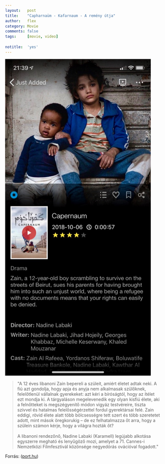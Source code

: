 ```yaml
---
layout:   post
title:    "Capharnaüm - Kafarnaum - A remény útja"
author:   flex
category: Movie
comments: false
tags:     [movie, video]

notitle:  'yes'
---
```


<img src="images/movies/capernaum.jpg" class="shadow">

> "A 12 éves libanoni Zain bepereli a szüleit, amiért életet adtak neki. A fiú azt gondolja, hogy apja és anyja nem alkalmasak szülőknek, felelőtlenül vállalnak gyerekeket: azt kéri a bíróságtól, hogy az ítélet ezt mondja ki. A tárgyaláson megelevenedik egy olyan kisfiú élete, aki a felnőtteket is megszégyenítő módon vigyáz testvéreire, tiszta szívvel és hatalmas felelősségérzettel fordul gyerektársai felé. Zain eddigi, rövid élete alatt több bölcsességre tett szert és több szeretetet adott, mint mások öregkorukig – de ez felhatalmazza őt arra, hogy a szülein számon kérje, hogy a világra hozták őt?<br><br>
> A libanoni rendezőnő, Nadine Labaki (Karamell) legújabb alkotása egyszerre megható és lenyűgöző mozi, amelyet a 71. Cannes-i Nemzetközi Filmfesztivál közönsége negyedórás ovációval fogadott."

Forrás: ([port.hu](https://port.hu/adatlap/film/mozi/kafarnaum---a-remeny-utja--capharnaum/movie-205996))